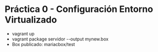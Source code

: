 # Práctica 0 - Configuración Entorno Virtualizado

- vagrant up
- vagrant package servidor --output mynew.box
- Box publicado: mariacbox/test
